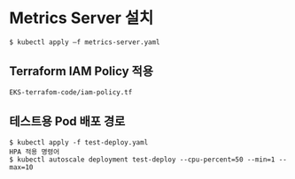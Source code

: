 
# Metrics Server 설치
```
$ kubectl apply ‒f metrics-server.yaml
```

## Terraform IAM Policy 적용

```
EKS-terrafom-code/iam-policy.tf

```

## 테스트용 Pod 배포 경로
```
$ kubectl apply -f test-deploy.yaml
HPA 적용 명령어
$ kubectl autoscale deployment test-deploy --cpu-percent=50 --min=1 --max=10
```